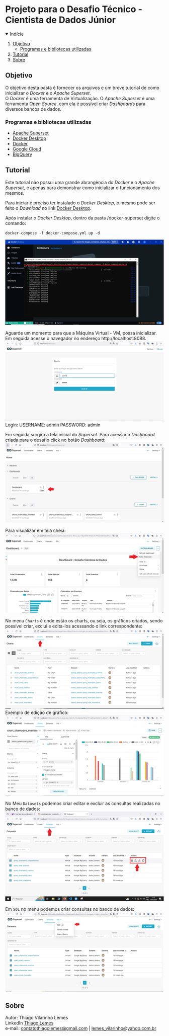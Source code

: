 # Projeto para o Desafio Técnico - Cientista de Dados Júnior

<!-- TABLE OF CONTENTS -->
<details open="open">
  <summary>Indície</summary>
  <ol>
    <li>
      <a href="#objetivo">Objetivo</a>
      <ul>
        <li><a href="#programas-e-bibliotecas-utilizadas">Programas e bibliotecas utilizadas</a></li>
      </ul>
    </li>
    <li>
      <a href="#tutorial">Tutorial</a>
    </li>
    <li>
      <a href="#sobre">Sobre</a>
    </li>
  </ol>
</details>

<!-- objetivo -->
## Objetivo

<p>O objetivo desta pasta é fornecer os arquivos e um breve tutorial de como inicializar o <i>Docker</i> e o <i>Apache Superset</i>.<br>
O <i>Docker</i> é uma ferramenta de Virtualização.
O <i>Apache Superset</i> é uma ferramenta <i>Open Source</i>, com ela é possível criar <i> Dashboards</i> para diversos bancos de dados.

<!-- programas-e-bibliotecas -->
### Programas e bibliotecas utilizadas
  
  * [Apache Superset](https://superset.apache.org/)
  * [Docker Desktop](https://www.docker.com/products/docker-desktop/)
  * [Docker](https://www.docker.com)
  * [Google Cloud](https://cloud.google.com)
  * [BigQuery](https://cloud.google.com/bigquery/)
  
  <!-- Tutorial -->
## Tutorial

<p>Este tutorial não possui uma grande abrangência do <i>Docker</i> e o <i>Apache Superset</i>, é apenas para demonstrar como inicializar o funcionamento dos mesmos.</p>

<p>Para iniciar é preciso ter instalado o <i>Docker Desktop</i>, o mesmo pode ser feito o <i>Download</i> no link  <a href="https://www.docker.com/products/docker-desktop/">Docker Desktop</a>.</P>

Após instalar o <i>Docker Desktop</i>, dentro da pasta /docker-superset digite o comando:

```prompt
docker-compose -f docker-compose.yml up -d
```
<img src="../img/docker-01.PNG"> 

Aguarde um momento para que a Máquina Virtual - VM, possa inicializar. Em seguida acesse o navegador no endereço http://localhost:8088.
<img src="../img/login_superset.PNG"> 
Login:
USERNAME: admin
PASSWORD: admin

Em seguida surgirá a tela inicial do <i>Superset</i>. Para acessar a <i>Dashboard</i> criada para o desafio click no botão <i>Dashboard</i>:
<img src="../img/tela_inicial.PNG"> 

Para visualizar em tela cheia:
<img src="../img/dash.png"> 

No menu `Charts` é onde estão os charts, ou seja, os gráficos criados, sendo possível criar, exclui e edita-los acessando o link correspondente:
<img src="../img/menu_chart.PNG"> 
Exemplo de edição de gráfico:
<img src="../img/menu_grafico.PNG"> 

No Meu `Datasets` podemos criar editar e excluir as consultas realizadas no banco de dados:
<img src="../img/menu_dataset.PNG"> 

Em `SQL` no menu podemos criar consultas no banco de dados:
<img src="../img/menu_sql.png"> 

  <!-- sobre -->
## Sobre

Autor: Thiago Vilarinho Lemes <br>
LinkedIn <a href="https://www.linkedin.com/in/thiago-v-lemes-b1232727">Thiago Lemes</a><br>
e-mail: contatothiagolemes@gmail.com | lemes_vilarinho@yahoo.com.br
